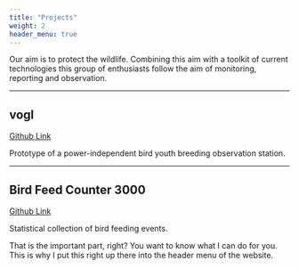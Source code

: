 ```yaml
---
title: "Projects"
weight: 2
header_menu: true
---
```


Our aim is to protect the wildlife. Combining this aim with a toolkit of current technologies  this group of enthusiasts follow the aim of monitoring, reporting and observation.

---

## vogl


[Github Link](https://github.com/Verwegener-Vogel/vogl)

Prototype of a power-independent bird youth breeding observation station.

---

## Bird Feed Counter 3000

[Github Link](https://github.com/Verwegener-Vogel/bfc3000)

Statistical collection of bird feeding events.

That is the important part, right? You want to know what I can do for you. This is why I put this right up there into the header menu of the website.
